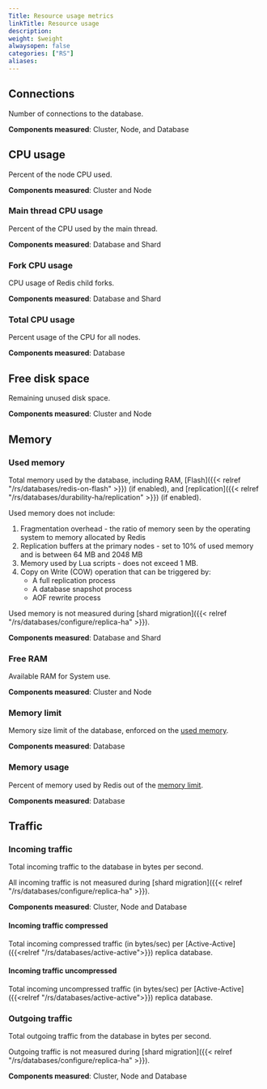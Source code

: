 ```yaml
---
Title: Resource usage metrics
linkTitle: Resource usage
description: 
weight: $weight
alwaysopen: false
categories: ["RS"]
aliases:
---
```


## Connections

Number of connections to the database.

**Components measured**: Cluster, Node, and Database

## CPU usage

Percent of the node CPU used. 

**Components measured**:  Cluster and Node

### Main thread CPU usage 

Percent of the CPU used by the main thread.

**Components measured**: Database and Shard

### Fork CPU usage

CPU usage of Redis child forks.

**Components measured**: Database and Shard

### Total CPU usage 

Percent usage of the CPU for all nodes.

**Components measured**: Database

## Free disk space

Remaining unused disk space.

**Components measured**:  Cluster and Node

## Memory
### Used memory 

Total memory used by the database, including RAM, [Flash]({{< relref "/rs/databases/redis-on-flash" >}}) (if enabled), and [replication]({{< relref "/rs/databases/durability-ha/replication" >}}) (if enabled).

Used memory does not include:

1. Fragmentation overhead - the ratio of memory seen by the operating system to memory allocated by Redis
2. Replication buffers at the primary nodes - set to 10% of used memory and is between 64 MB and 2048 MB
3. Memory used by Lua scripts - does not exceed 1 MB.
4. Copy on Write (COW) operation that can be triggered by:
    - A full replication process
    - A database snapshot process
    - AOF rewrite process

Used memory is not measured during [shard migration]({{< relref "/rs/databases/configure/replica-ha" >}}).

**Components measured**: Database and Shard

### Free RAM

Available RAM for System use.

**Components measured**:  Cluster and Node

### Memory limit 

Memory size limit of the database, enforced on the [used memory](#used-memory).

**Components measured**: Database

### Memory usage 

Percent of memory used by Redis out of the [memory limit](#memory-limit).

**Components measured**: Database
## Traffic

### Incoming traffic 

Total incoming traffic to the database in bytes per second.

All incoming traffic is not measured during [shard migration]({{< relref "/rs/databases/configure/replica-ha" >}}).

**Components measured**: Cluster, Node and Database

#### Incoming traffic compressed

Total incoming compressed traffic (in bytes/sec) per [Active-Active]({{<relref "/rs/databases/active-active">}}) replica database. 

#### Incoming traffic uncompressed

Total incoming uncompressed traffic (in bytes/sec) per [Active-Active]({{<relref "/rs/databases/active-active">}}) replica database. 

### Outgoing traffic 

Total outgoing traffic from the database in bytes per second.

Outgoing traffic is not measured during [shard migration]({{< relref "/rs/databases/configure/replica-ha" >}}).

**Components measured**: Cluster, Node and Database







 